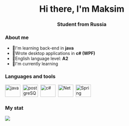 <div id="header" align="center">
<h1>Hi there, I'm Maksim</h1>
<h3>Student from Russia</h3>
</div>

### About me
- :gem:I'm learning back-end in **java**
- :gem:Wrote desktop applications in **c# (WPF)**
- :gem:English language level: **A2**
- :gem:I'm currently learning

### Languages and tools
<img src="https://cdn.jsdelivr.net/gh/devicons/devicon@latest/icons/java/java-original.svg" title="java" width="50" height="40"/>&nbsp;
<img src="https://cdn.jsdelivr.net/gh/devicons/devicon@latest/icons/postgresql/postgresql-original.svg" title="postgreSQL" width="50" height="40"/>&nbsp;
<img src="https://cdn.jsdelivr.net/gh/devicons/devicon@latest/icons/csharp/csharp-original.svg" title="c#" width="50" height="40"/>&nbsp;
<img src="https://cdn.jsdelivr.net/gh/devicons/devicon@latest/icons/dotnetcore/dotnetcore-original.svg" title="Net" width="50" height="40"/>&nbsp;
<img src="https://cdn.jsdelivr.net/gh/devicons/devicon@latest/icons/spring/spring-original.svg" title="Spring" width="50" height="40"/>&nbsp;
### My stat
![](http://github-profile-summary-cards.vercel.app/api/cards/profile-details?username=MaksimusK&theme=default)
